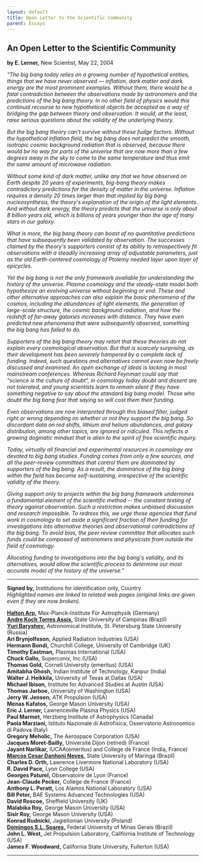 ```yaml
---
layout: default
title: Open Letter to the Scientific Community
parent: Essays
---
```


## An Open Letter to the Scientific Community

**by E. Lerner,** New Scientist, May 22, 2004

*"The big bang today relies on a growing number of hypothetical entities, things that we have never observed — inflation, dark matter and dark energy are the most prominent examples. Without them, there would be a fatal contradiction between the observations made by astronomers and the predictions of the big bang theory. In no other field of physics would this continual recourse to new hypothetical objects be accepted as a way of bridging the gap between theory and observation. It would, at the least, raise serious questions about the validity of the underlying theory.*

*But the big bang theory can't survive without these fudge factors. Without the hypothetical inflation field, the big bang does not predict the smooth, isotropic cosmic background radiation that is observed, because there would be no way for parts of the universe that are now more than a few degrees away in the sky to come to the same temperature and thus emit the same amount of microwave radiation.*

*Without some kind of dark matter, unlike any that we have observed on Earth despite 20 years of experiments, big-bang theory makes contradictory predictions for the density of matter in the universe. Inflation requires a density 20 times larger than that implied by big bang nucleosynthesis, the theory's explanation of the origin of the light elements. And without dark energy, the theory predicts that the universe is only about 8 billion years old, which is billions of years younger than the age of many stars in our galaxy.*

*What is more, the big bang theory can boast of no quantitative predictions that have subsequently been validated by observation. The successes claimed by the theory's supporters consist of its ability to retrospectively fit observations with a steadily increasing array of adjustable parameters, just as the old Earth-centered cosmology of Ptolemy needed layer upon layer of epicycles.*

*Yet the big bang is not the only framework available for understanding the history of the universe. Plasma cosmology and the steady-state model both hypothesize an evolving universe without beginning or end. These and other alternative approaches can also explain the basic phenomena of the cosmos, including the abundances of light elements, the generation of large-scale structure, the cosmic background radiation, and how the redshift of far-away galaxies increases with distance. They have even predicted new phenomena that were subsequently observed, something the big bang has failed to do.*

*Supporters of the big bang theory may retort that these theories do not explain every cosmological observation. But that is scarcely surprising, as their development has been severely hampered by a complete lack of funding. Indeed, such questions and alternatives cannot even now be freely discussed and examined. An open exchange of ideas is lacking in most mainstream conferences. Whereas Richard Feynman could say that "science is the culture of doubt", in cosmology today doubt and dissent are not tolerated, and young scientists learn to remain silent if they have something negative to say about the standard big bang model. Those who doubt the big bang fear that saying so will cost them their funding.*

*Even observations are now interpreted through this biased filter, judged right or wrong depending on whether or not they support the big bang. So discordant data on red shifts, lithium and helium abundances, and galaxy distribution, among other topics, are ignored or ridiculed. This reflects a growing dogmatic mindset that is alien to the spirit of free scientific inquiry.*

*Today, virtually all financial and experimental resources in cosmology are devoted to big bang studies. Funding comes from only a few sources, and all the peer-review committees that control them are dominated by supporters of the big bang. As a result, the dominance of the big bang within the field has become self-sustaining, irrespective of the scientific validity of the theory.*

*Giving support only to projects within the big bang framework undermines a fundamental element of the scientific method -- the constant testing of theory against observation. Such a restriction makes unbiased discussion and research impossible. To redress this, we urge those agencies that fund work in cosmology to set aside a significant fraction of their funding for investigations into alternative theories and observational contradictions of the big bang. To avoid bias, the peer review committee that allocates such funds could be composed of astronomers and physicists from outside the field of cosmology.*

*Allocating funding to investigations into the big bang's validity, and its alternatives, would allow the scientific process to determine our most accurate model of the history of the universe."*

---

**Signed by,** Institutions for identification only, Country<br>
*Highlighted names are linked to related web pages (original links are given even if they are now broken).*

[**Halton Arp,**](http://haltonarp.com/) Max-Planck-Institute Für Astrophysik (Germany)<br>
[**Andre Koch Torres Assis,**](https://www.ifi.unicamp.br/~assis/) State University of Campinas (Brazil)<br>
[**Yuri Baryshev,**](http://www.astro.spbu.ru/staff/baryshev/index.htm) Astronomical Institute, St. Petersburg State University (Russia)<br>
**Ari Brynjolfsson,** Applied Radiation Industries (USA)<br>
**Hermann Bondi,** Churchill College, University of Cambridge (UK)<br>
**Timothy Eastman,** Plasmas International (USA)<br>
**Chuck Gallo,** Superconix, Inc.(USA)<br>
**Thomas Gold,** Cornell University (emeritus) (USA)<br>
**Amitabha Ghosh,** Indian Institute of Technology, Kanpur (India)<br>
**Walter J. Heikkila,** University of Texas at Dallas (USA)<br>
**Michael Ibison,** Institute for Advanced Studies at Austin (USA)<br>
**Thomas Jarboe,** University of Washington (USA)<br>
**Jerry W. Jensen,** ATK Propulsion (USA)<br>
**Menas Kafatos,** George Mason University (USA)<br>
**Eric J. Lerner,** Lawrenceville Plasma Physics (USA)<br>
**Paul Marmet,** Herzberg Institute of Astrophysics (Canada)<br>
**Paola Marziani,** Istituto Nazionale di Astrofisica, Osservatorio Astronomico di Padova (Italy)<br>
**Gregory Meholic,** The Aerospace Corporation (USA)<br>
**Jacques Moret-Bailly,** Université Dijon (retired) (France)<br>
**Jayant Narlikar,** IUCAA(emeritus) and College de France (India, France)<br>
[**Marcos Cesar Danhoni Neves,**](http://www.pcm.uem.br/docente/3/marcos-cesar-danhoni-neves) State University of Maringá (Brazil)<br>
**Charles D. Orth,** Lawrence Livermore National Laboratory (USA)<br>
**R. David Pace,** Lyon College (USA)<br>
**Georges Paturel,** Observatoire de Lyon (France)<br>
**Jean-Claude Pecker,** College de France (France)<br>
**Anthony L. Peratt,** Los Alamos National Laboratory (USA)<br>
**Bill Peter,** BAE Systems Advanced Technologies (USA)<br>
**David Roscoe,** Sheffield University (UK)<br>
**Malabika Roy,** George Mason University (USA)<br>
**Sisir Roy,** George Mason University (USA)<br>
**Konrad Rudnicki,** Jagiellonian University (Poland)<br>
[**Domingos S.L. Soares,**](http://lilith.fisica.ufmg.br/~dsoares/) Federal University of Minas Gerais (Brazil)<br>
**John L. West,** Jet Propulsion Laboratory, California Institute of Technology (USA)<br>
**James F. Woodward,** California State University, Fullerton (USA)<br>

---
